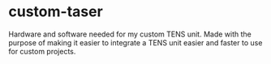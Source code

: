 # custom-taser
Hardware and software needed for my custom TENS unit. Made with the purpose of making it easier to integrate a TENS unit easier and faster to use for custom projects.

